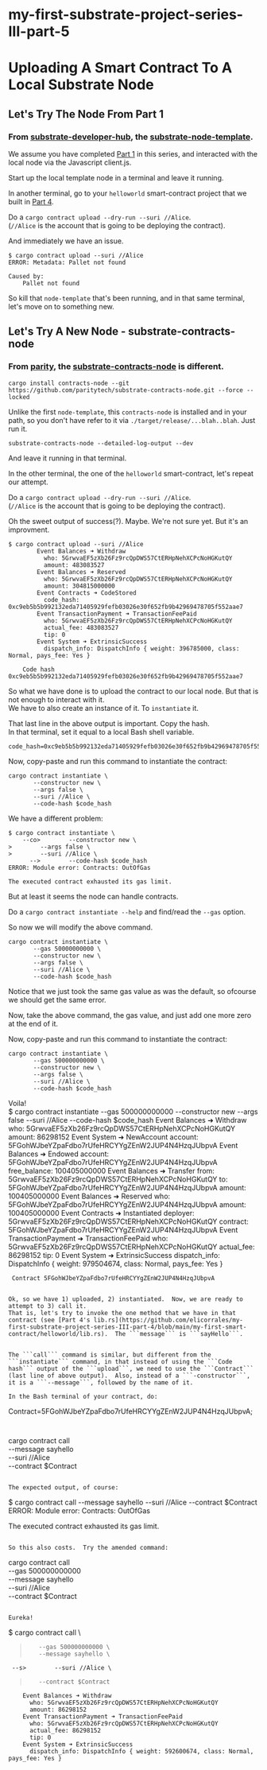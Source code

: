 # my-first-substrate-project-series-III-part-5

# Uploading A Smart Contract To A Local Substrate Node  
  
## Let's Try The Node From Part 1 

### From [substrate-developer-hub](https://substrate.io/developers/), the [substrate-node-template](https://github.com/substrate-developer-hub/substrate-node-template/blob/main/README.md).  
  
We assume you have completed [Part 1](https://github.com/elicorrales/my-first-substrate-project-series-III-part-1/blob/main/README.md) in this series, and interacted with the local node via the Javascript client.js.  
  
Start up the local template node in a terminal and leave it running.  
  
In another terminal, go to your ```helloworld``` smart-contract project that we built in [Part 4](https://github.com/elicorrales/my-first-substrate-project-series-III-part-4/blob/main/README.md).  
  
Do a ```cargo contract upload --dry-run --suri //Alice```.  
(```//Alice``` is the account that is going to be deploying the contract).  
  
And immediately we have an issue.  
```
$ cargo contract upload --suri //Alice
ERROR: Metadata: Pallet not found

Caused by:
    Pallet not found
```
  
So kill that ```node-template``` that's been running, and in that same terminal, let's move on to something new.  
  

## Let's Try A New Node - substrate-contracts-node 
  
### From [parity](https://www.parity.io/), the [substrate-contracts-node](https://github.com/paritytech/substrate-contracts-node/blob/main/README.md) is different.  

```
cargo install contracts-node --git https://github.com/paritytech/substrate-contracts-node.git --force --locked
```
  
Unlike the first ```node-template```, this ```contracts-node``` is installed and in your path, so you don't have refer to it via ```./target/release/...blah..blah```.  Just run it.  
  
```
substrate-contracts-node --detailed-log-output --dev
```
  
And leave it running in that terminal.  
  
In the other terminal, the one of the ```helloworld``` smart-contract, let's repeat our attempt.  
  

Do a ```cargo contract upload --dry-run --suri //Alice```.  
(```//Alice``` is the account that is going to be deploying the contract).  
  
Oh the sweet output of success(?).  Maybe. We're not sure yet.  But it's an improvment.  
```
$ cargo contract upload --suri //Alice
        Event Balances ➜ Withdraw
          who: 5GrwvaEF5zXb26Fz9rcQpDWS57CtERHpNehXCPcNoHGKutQY
          amount: 483083527
        Event Balances ➜ Reserved
          who: 5GrwvaEF5zXb26Fz9rcQpDWS57CtERHpNehXCPcNoHGKutQY
          amount: 304815000000
        Event Contracts ➜ CodeStored
          code_hash: 0xc9eb5b5b992132eda71405929fefb03026e30f652fb9b42969478705f552aae7
        Event TransactionPayment ➜ TransactionFeePaid
          who: 5GrwvaEF5zXb26Fz9rcQpDWS57CtERHpNehXCPcNoHGKutQY
          actual_fee: 483083527
          tip: 0
        Event System ➜ ExtrinsicSuccess
          dispatch_info: DispatchInfo { weight: 396785000, class: Normal, pays_fee: Yes }

    Code hash 0xc9eb5b5b992132eda71405929fefb03026e30f652fb9b42969478705f552aae7
```
 
So what we have done is to upload the contract to our local node.  But that is not enough to interact with it.  
We have to also create an instance of it. To ```instantiate``` it.  
   
That last line in the above output is important. Copy the hash.  
In that terminal, set it equal to a local Bash shell variable.  
```  
code_hash=0xc9eb5b5b992132eda71405929fefb03026e30f652fb9b42969478705f552aae7;
```
  
Now, copy-paste and run this command to instantiate the contract:  
```
cargo contract instantiate \
       --constructor new \
       --args false \
       --suri //Alice \
       --code-hash $code_hash
```
  
We have a different problem:  
```
$ cargo contract instantiate \
    --co>        --constructor new \
>        --args false \
>        --suri //Alice \
      -->        --code-hash $code_hash
ERROR: Module error: Contracts: OutOfGas

The executed contract exhausted its gas limit.
```
  
But at least it seems the node can handle contracts.  
  
Do a ```cargo contract instantiate --help``` and find/read the ```--gas``` option.  
  
So now we will modify the above command.  
```
cargo contract instantiate \
       --gas 50000000000 \
       --constructor new \
       --args false \
       --suri //Alice \
       --code-hash $code_hash
```
  
Notice that we just took the same gas value as was the default, so ofcourse we should get the same error.  
  
Now, take the above command, the gas value, and just add one more zero at the end of it.  
  

Now, copy-paste and run this command to instantiate the contract:  
```
cargo contract instantiate \
       --gas 500000000000 \
       --constructor new \
       --args false \
       --suri //Alice \
       --code-hash $code_hash
```
  
Voila!  
$ cargo contract instantiate        --gas 500000000000        --constructor new        --args false        --suri
//Alice        --code-hash $code_hash
        Event Balances ➜ Withdraw
          who: 5GrwvaEF5zXb26Fz9rcQpDWS57CtERHpNehXCPcNoHGKutQY
          amount: 86298152
        Event System ➜ NewAccount
          account: 5FGohWJbeYZpaFdbo7rUfeHRCYYgZEnW2JUP4N4HzqJUbpvA
        Event Balances ➜ Endowed
          account: 5FGohWJbeYZpaFdbo7rUfeHRCYYgZEnW2JUP4N4HzqJUbpvA
          free_balance: 100405000000
        Event Balances ➜ Transfer
          from: 5GrwvaEF5zXb26Fz9rcQpDWS57CtERHpNehXCPcNoHGKutQY
          to: 5FGohWJbeYZpaFdbo7rUfeHRCYYgZEnW2JUP4N4HzqJUbpvA
          amount: 100405000000
        Event Balances ➜ Reserved
          who: 5FGohWJbeYZpaFdbo7rUfeHRCYYgZEnW2JUP4N4HzqJUbpvA
          amount: 100405000000
        Event Contracts ➜ Instantiated
          deployer: 5GrwvaEF5zXb26Fz9rcQpDWS57CtERHpNehXCPcNoHGKutQY
          contract: 5FGohWJbeYZpaFdbo7rUfeHRCYYgZEnW2JUP4N4HzqJUbpvA
        Event TransactionPayment ➜ TransactionFeePaid
          who: 5GrwvaEF5zXb26Fz9rcQpDWS57CtERHpNehXCPcNoHGKutQY
          actual_fee: 86298152
          tip: 0
        Event System ➜ ExtrinsicSuccess
          dispatch_info: DispatchInfo { weight: 979504674, class: Normal, pays_fee: Yes }

     Contract 5FGohWJbeYZpaFdbo7rUfeHRCYYgZEnW2JUP4N4HzqJUbpvA
```
  
Ok, so we have 1) uploaded, 2) instantiated.  Now, we are ready to attempt to 3) call it.  
That is, let's try to invoke the one method that we have in that contract (see [Part 4's lib.rs](https://github.com/elicorrales/my-first-substrate-project-series-III-part-4/blob/main/my-first-smart-contract/helloworld/lib.rs).  The ```message``` is ```sayHello```.  
  

The ```call``` command is similar, but different from the ```instantiate``` command, in that instead of using the ```Code hash``` output of the ```upload```, we need to use the ```Contract``` (last line of above output).  Also, instead of a ```-constructor```, it is a ```--message```, followed by the name of it.  
  
In the Bash terminal of your contract, do:  
```
Contract=5FGohWJbeYZpaFdbo7rUfeHRCYYgZEnW2JUP4N4HzqJUbpvA;
```
  
```
cargo contract call \
       --message sayhello \
       --suri //Alice \
       --contract $Contract
```
  
The expected output, of course:  
```
$ cargo contract call        --message sayhello        --suri //Alice        --contract $Contract
ERROR: Module error: Contracts: OutOfGas

The executed contract exhausted its gas limit.
```
  
So this also costs.  Try the amended command:  
```
cargo contract call \
       --gas 500000000000 \
       --message sayhello \
       --suri //Alice \
       --contract $Contract
```
  
Eureka!  
```
$ cargo contract call \
>        --gas 500000000000 \
>        --message sayhello \
     --s>        --suri //Alice \
>        --contract $Contract
        Event Balances ➜ Withdraw
          who: 5GrwvaEF5zXb26Fz9rcQpDWS57CtERHpNehXCPcNoHGKutQY
          amount: 86298152
        Event TransactionPayment ➜ TransactionFeePaid
          who: 5GrwvaEF5zXb26Fz9rcQpDWS57CtERHpNehXCPcNoHGKutQY
          actual_fee: 86298152
          tip: 0
        Event System ➜ ExtrinsicSuccess
          dispatch_info: DispatchInfo { weight: 592600674, class: Normal, pays_fee: Yes }
```
  

